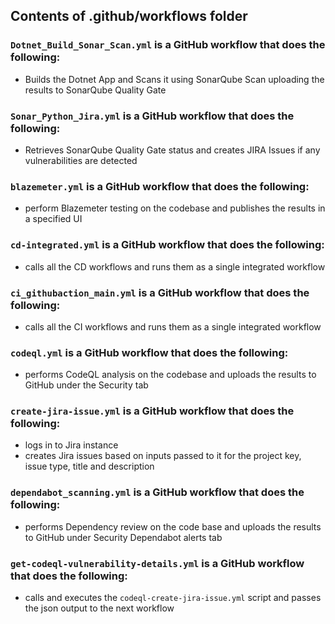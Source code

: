 ## Contents of .github/workflows folder

### `Dotnet_Build_Sonar_Scan.yml` is a GitHub workflow that does the following:
- Builds the Dotnet App and Scans it using SonarQube Scan uploading the results to SonarQube Quality Gate

### `Sonar_Python_Jira.yml` is a GitHub workflow that does the following:
- Retrieves SonarQube Quality Gate status and creates JIRA Issues if any vulnerabilities are detected

### `blazemeter.yml` is a GitHub workflow that does the following:
- perform Blazemeter testing on the codebase and publishes the results in a specified UI

### `cd-integrated.yml` is a GitHub workflow that does the following:
- calls all the CD workflows and runs them as a single integrated workflow

### `ci_githubaction_main.yml` is a GitHub workflow that does the following:
- calls all the CI workflows and runs them as a single integrated workflow

### `codeql.yml` is a GitHub workflow that does the following:
- performs CodeQL analysis on the codebase and uploads the results to GitHub under the Security tab

### `create-jira-issue.yml` is a GitHub workflow that does the following:
- logs in to Jira instance
- creates Jira issues based on inputs passed to it for the project key, issue type, title and description

### `dependabot_scanning.yml` is a GitHub workflow that does the following:
- performs Dependency review on the code base and uploads the results to GitHub under Security Dependabot alerts tab
 
### `get-codeql-vulnerability-details.yml` is a GitHub workflow that does the following:
- calls and executes the `codeql-create-jira-issue.yml` script and passes the json output to the next workflow
